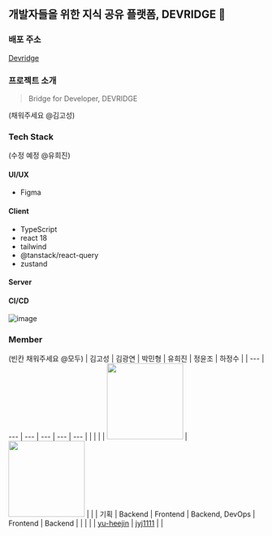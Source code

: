 ## 개발자들을 위한 지식 공유 플랫폼, DEVRIDGE 🌁

### 배포 주소
[Devridge](https://devridge-client.vercel.app/)

### 프로젝트 소개
> Bridge for Developer, DEVRIDGE
>
(채워주세요 @김고성)
### Tech Stack
(수정 예정 @유희진)

#### UI/UX
- Figma

#### Client
- TypeScript
- react 18
- tailwind
- @tanstack/react-query
- zustand

#### Server

#### CI/CD

![image](https://github.com/devridge-team-project/.github/assets/96467030/876dd0ee-cb45-40d2-a977-51e4f1fd702a)

### Member
(빈칸 채워주세요 @모두)
| 김고성 | 김광연 | 박민형 | 유희진 | 정윤조 | 하정수 |
| --- | --- | --- | --- | --- | --- |
|  |  |  | <img width="150px" src="https://avatars.githubusercontent.com/u/96467030?v=4" /> |  <img width="150px" src="https://avatars.githubusercontent.com/u/89414343?v=4" /> |  |
| 기획 | Backend | Frontend | Backend, DevOps | Frontend | Backend |
|  |  |  | [yu-heejin](https://github.com/yu-heejin) | [jyj1111](https://github.com/jyj1111)  |  |
